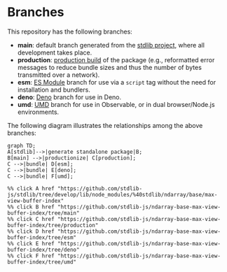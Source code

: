 <!--

@license Apache-2.0

Copyright (c) 2022 The Stdlib Authors.

Licensed under the Apache License, Version 2.0 (the "License");
you may not use this file except in compliance with the License.
You may obtain a copy of the License at

    http://www.apache.org/licenses/LICENSE-2.0

Unless required by applicable law or agreed to in writing, software
distributed under the License is distributed on an "AS IS" BASIS,
WITHOUT WARRANTIES OR CONDITIONS OF ANY KIND, either express or implied.
See the License for the specific language governing permissions and
limitations under the License.

-->

# Branches

This repository has the following branches:

-   **main**: default branch generated from the [stdlib project][stdlib-url], where all development takes place.
-   **production**: [production build][production-url] of the package (e.g., reformatted error messages to reduce bundle sizes and thus the number of bytes transmitted over a network).
-   **esm**: [ES Module][esm-url] branch for use via a `script` tag without the need for installation and bundlers.
-   **deno**: [Deno][deno-url] branch for use in Deno.
-   **umd**: [UMD][umd-url] branch for use in Observable, or in dual browser/Node.js environments.

The following diagram illustrates the relationships among the above branches:

```mermaid
graph TD;
A[stdlib]-->|generate standalone package|B;
B[main] -->|productionize| C[production];
C -->|bundle| D[esm];
C -->|bundle| E[deno];
C -->|bundle| F[umd];

%% click A href "https://github.com/stdlib-js/stdlib/tree/develop/lib/node_modules/%40stdlib/ndarray/base/max-view-buffer-index"
%% click B href "https://github.com/stdlib-js/ndarray-base-max-view-buffer-index/tree/main"
%% click C href "https://github.com/stdlib-js/ndarray-base-max-view-buffer-index/tree/production"
%% click D href "https://github.com/stdlib-js/ndarray-base-max-view-buffer-index/tree/esm"
%% click E href "https://github.com/stdlib-js/ndarray-base-max-view-buffer-index/tree/deno"
%% click F href "https://github.com/stdlib-js/ndarray-base-max-view-buffer-index/tree/umd"
```

[stdlib-url]: https://github.com/stdlib-js/stdlib/tree/develop/lib/node_modules/%40stdlib/ndarray/base/max-view-buffer-index
[production-url]: https://github.com/stdlib-js/ndarray-base-max-view-buffer-index/tree/production
[deno-url]: https://github.com/stdlib-js/ndarray-base-max-view-buffer-index/tree/deno
[umd-url]: https://github.com/stdlib-js/ndarray-base-max-view-buffer-index/tree/umd
[esm-url]: https://github.com/stdlib-js/ndarray-base-max-view-buffer-index/tree/esm